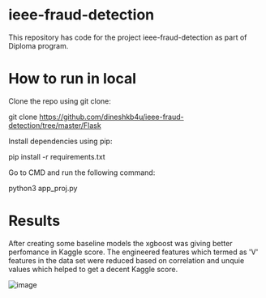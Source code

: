 # ieee-fraud-detection
This repository has code for the project ieee-fraud-detection as part of Diploma program.

# How to run in local
Clone the repo using git clone:

git clone https://github.com/dineshkb4u/ieee-fraud-detection/tree/master/Flask

Install dependencies using pip:

pip install -r requirements.txt  

Go to CMD and run the following command:

python3 app_proj.py

# Results
After creating some baseline models the xgboost was giving better perfomance in Kaggle score. The engineered features which termed as 'V' features in the data set were reduced based on correlation and unquie values which helped to get a decent Kaggle score.

![image](https://user-images.githubusercontent.com/36467843/155882430-b8b2d51f-9725-413b-a6da-2a7719b6f14b.png)
